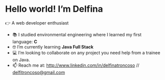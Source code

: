# Hello world! I’m Delfina

:point_right: A web developer enthusiast

- :books: I studied environmental engineering where I learned my first language: **C**
- :nerd_face: I’m currently learning **Java Full Stack**
- :computer: I’m looking to collaborate on any project you need help from a trainee on Java. 
- 📫 Reach me at: http://www.linkedin.com/in/delfinatroncoso // delfitroncoso@gmail.com

<!---
delfi23/delfi23 is a ✨ special ✨ repository because its `README.md` (this file) appears on your GitHub profile.
You can click the Preview link to take a look at your changes.
--->
